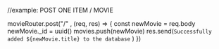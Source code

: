 //example: POST ONE ITEM / MOVIE


movieRouter.post("/" , (req, res) => {
  const newMovie = req.body
  newMovie._id = uuid()
  movies.push(newMovie)
  res.send(`Successfully added ${newMovie.title} to the database` )
})